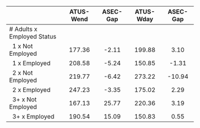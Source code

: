 
|                      |    ATUS-Wend |     ASEC-Gap |    ATUS-Wday |     ASEC-Gap |
| -------------------- | :----------: | :----------: | :----------: | :----------: |
| # Adults x Employed Status |              |              |              |              |
| &nbsp;&nbsp;1 x Not Employed |       177.36 |        -2.11 |       199.88 |         3.10 |
| &nbsp;&nbsp;1 x Employed |       208.58 |        -5.24 |       150.85 |        -1.31 |
| &nbsp;&nbsp;2 x Not Employed |       219.77 |        -6.42 |       273.22 |       -10.94 |
| &nbsp;&nbsp;2 x Employed |       247.23 |        -3.35 |       175.02 |         2.29 |
| &nbsp;&nbsp;3+ x Not Employed |       167.13 |        25.77 |       220.36 |         3.19 |
| &nbsp;&nbsp;3+ x Employed |       190.54 |        15.09 |       150.83 |         0.55 |

